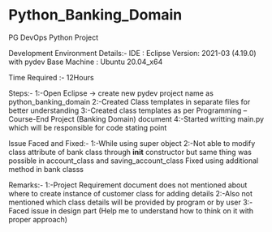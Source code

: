 # Python_Banking_Domain
PG DevOps Python Project 

Development Environment Details:-
IDE : Eclipse Version: 2021-03 (4.19.0) with pydev 
Base Machine : Ubuntu 20.04_x64

Time Required :- 12Hours

Steps:-
1:-Open Eclipse -> create new pydev project name as python_banking_domain
2:-Created Class templates in separate files for better understanding
3:-Created class templates as per Programming – Course-End Project (Banking Domain) document
4:-Started writting main.py which will be responsible for code stating point

Issue Faced and Fixed:-
1:-While using super object 
2:-Not able to modify class attribute of bank class through __init__ constructor but same thing was possible in account_class and saving_account_class
Fixed using additional method in bank classs

Remarks:-
1:-Project Requirement document does not mentioned about where to create instance of customer class   for adding details
2:-Also not mentioned which class details will be provided by program or by user
3:-Faced issue in design part (Help me to understand how to think on it with proper approach)

